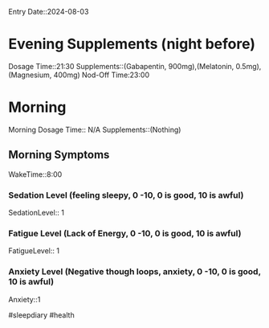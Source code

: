 Entry Date::2024-08-03
# Evening Supplements (night before)
Dosage Time::21:30
Supplements::(Gabapentin, 900mg),(Melatonin, 0.5mg), (Magnesium, 400mg)
Nod-Off Time:23:00
# Morning
Morning Dosage Time:: N/A
Supplements::(Nothing)
## Morning Symptoms
WakeTime::8:00
### Sedation Level (feeling sleepy, 0 -10, 0 is good, 10 is awful) 
SedationLevel:: 1
### Fatigue Level (Lack of Energy, 0 -10, 0 is good, 10 is awful) 
FatigueLevel:: 1
### Anxiety Level (Negative though loops, anxiety, 0 -10, 0 is good, 10 is awful)
Anxiety::1

#sleepdiary
#health 
